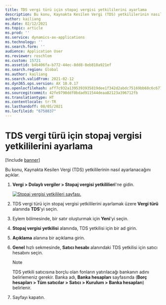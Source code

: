```yaml
---
title: TDS vergi türü için stopaj vergisi yetkililerini ayarlama
description: Bu konu, Kaynakta Kesilen Vergi (TDS) yetkililerinin nasıl ayarlanacağını açıklar.
author: kailiang
ms.date: 02/12/2021
ms.topic: article
ms.prod: ''
ms.service: dynamics-ax-applications
ms.technology: ''
ms.search.form: ''
audience: Application User
ms.reviewer: roschlom
ms.custom: 15721
ms.assetid: b4b406fa-b772-44ec-8dd8-8eb818a921ef
ms.search.region: Global
ms.author: kailiang
ms.search.validFrom: 2021-02-12
ms.dyn365.ops.version: AX 10.0.17
ms.openlocfilehash: aff7c932a1395393935819dee1f342d2abdc75169bb68c6c6776edc1c5b2a3bd
ms.sourcegitcommit: 42fe9790ddf0bdad911544deaa82123a396712fb
ms.translationtype: HT
ms.contentlocale: tr-TR
ms.lasthandoff: 08/05/2021
ms.locfileid: "6758837"
---
```

# <a name="set-up-withholding-tax-authorities-for-the-tds-tax-type"></a>TDS vergi türü için stopaj vergisi yetkililerini ayarlama

[!include [banner](../includes/banner.md)]

Bu konu, Kaynakta Kesilen Vergi (TDS) yetkililerinin nasıl ayarlanacağını açıklar.

1. **Vergi \> Dolaylı vergiler \> Stopaj vergisi yetkililieri**'ne gidin.

    [![Stopaj vergisi yetkilileri sayfası.](./media/apac-ind-TDS-12.png)](./media/apac-ind-TDS-12.png)

2. TDS vergi türü için stopaj vergisi yetkililerini ayarlamak üzere **Vergi türü** alanında **TDS**'yi seçin.
3. Eylem bölmesinde, bir satır oluşturmak için **Yeni**'yi seçin.
4. **Stopaj vergisi yetkilisi** alanında, TDS yetkilisi için bir ad girin.
5. **Açıklama** alanına bir açıklama girin.
6. **Genel** hızlı sekmesinde, **Satıcı hesabı** alanındaki TDS yetkilisi için satıcı hesabını seçin.

    > [!NOTE]
    > TDS yetkili satıcısına borçlu olan fonların yatırılacağı bankanın adını belirlemeniz gerekir. Banka adı, **Banka hesapları** sayfasında (**Borç hesapları \> Tüm satıcılar \> Satıcı \> Kurulum \> Banka hesapları**) belirlenir.

7. Sayfayı kapatın.
